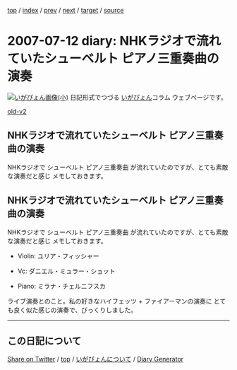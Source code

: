 [top](../index.html) 
 / [index](index.html) 
 / [prev](ig070706.html) 
 / [next](ig070718.html) 
 / [target](https://igapyon.github.io/diary/2007/ig070712.html) 
 / [source](https://github.com/igapyon/diary/blob/gh-pages/2007/ig070712.html.src.md) 

2007-07-12 diary: NHKラジオで流れていたシューベルト ピアノ三重奏曲の演奏
=====================================================================================================
[![いがぴょん画像(小)](https://igapyon.github.io/diary/images/iga200306s.jpg "いがぴょん")](https://igapyon.github.io/diary/memo/memoigapyon.html) 日記形式でつづる [いがぴょん](https://igapyon.github.io/diary/memo/memoigapyon.html)コラム ウェブページです。

[old-v2](ig070712-orig.html)

## NHKラジオで流れていたシューベルト ピアノ三重奏曲の演奏

NHKラジオで シューベルト ピアノ三重奏曲 が流れていたのですが、とても素敵な演奏だと感じ メモしておきます。


## NHKラジオで流れていたシューベルト ピアノ三重奏曲の演奏

NHKラジオで シューベルト ピアノ三重奏曲 が流れていたのですが、とても素敵な演奏だと感じ メモしておきます。

* Violin: ユリア・フィッシャー
  
* Vc: ダニエル・ミュラー・ショット
  
* Piano: ミラナ・チェルニフスカ

ライブ演奏とのこと。私の好きなハイフェッツ + ファイアーマンの演奏に とても良く似た感じの演奏で、びっくりしました。

----------------------------------------------------------------------------------------------------

## この日記について

[Share on Twitter](https://twitter.com/intent/tweet?hashtags=igapyon%2Cdiary%2C%E3%81%84%E3%81%8C%E3%81%B4%E3%82%87%E3%82%93&text=NHK%E3%83%A9%E3%82%B8%E3%82%AA%E3%81%A7%E6%B5%81%E3%82%8C%E3%81%A6%E3%81%84%E3%81%9F%E3%82%B7%E3%83%A5%E3%83%BC%E3%83%99%E3%83%AB%E3%83%88+%E3%83%94%E3%82%A2%E3%83%8E%E4%B8%89%E9%87%8D%E5%A5%8F%E6%9B%B2%E3%81%AE%E6%BC%94%E5%A5%8F&url=https%3A%2F%2Figapyon.github.io%2Fdiary%2F2007%2Fig070712.html) / [top](../index.html) / [いがぴょんについて](https://igapyon.github.io/diary/memo/memoigapyon.html) / [Diary Generator](https://github.com/igapyon/igapyonv3)
